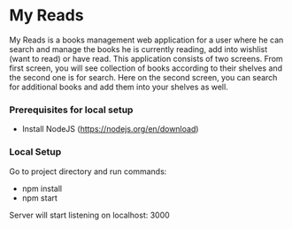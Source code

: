 # My Reads

My Reads is a books management web application for a user where he can search and manage the books he is currently reading, add into wishlist (want to read) or have read. This application consists of two screens. From first screen, you will see collection of books according to their shelves and the second one is for search. Here on the second screen, you can search for additional books and add them into your shelves as well.


### Prerequisites for local setup
- Install NodeJS (https://nodejs.org/en/download)

### Local Setup
Go to project directory and run commands:
- npm install
- npm start

Server will start listening on localhost: 3000